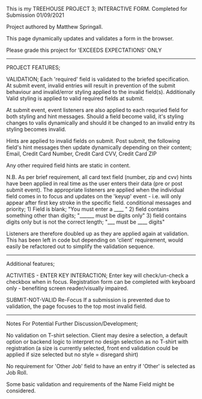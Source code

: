 This is my TREEHOUSE PROJECT 3; INTERACTIVE FORM.
Completed for Submission 01/09/2021

Project authored by Matthew Springall.

This page dynamically updates and validates a form in the browser.

Please grade this project for 'EXCEEDS EXPECTATIONS' ONLY

-----------------
PROJECT FEATURES;

VALIDATION;
Each 'required' field is validated to the briefed specification.
At submit event, invalid entries will result in prevention of the submit behaviour and invalid/error styling applied to the invalid field(s). Additionally Valid styling is applied to valid required fields at submit.

At submit event, event listeners are also applied to each requried field for both styling and hint messages. Should a field become valid, it's styling changes to valis dynamically and should it be changed to an invalid entry its styling becomes invalid.

Hints are applied to invalid fields on submit. Post submit, the following field's hint messages then update dynamically depending on their content;
    Email,
    Credit Card Number,
    Credit Card CVV,
    Credit Card ZIP

Any other required field hints are static in content.

N.B.
As per brief requirement, all card text field (number, zip and cvv) hints have been applied in real time as the user enters their data (pre or post submit event).
The appropriate listeners are applied when the individual field comes in to focus and updates on the 'keyup' event - i.e. will only appear after first key stroke in the specific field.
    conditional messages and priority;
        1) Field is blank; "You must enter a ____ "
        2) field contains something other than digits; "______ must be digits only"
        3) field contains digits only but is not the correct length; "___ must be ____ digits"

Listeners are therefore doubled up as they are applied again at validation. This has been left in code but depending on 'client' requirement, would easily be refactored out to simplify the validation sequence.

--------------------
Additional features;

ACTIVITIES - ENTER KEY INTERACTION;
Enter key will check/un-check a checkbox when in focus.
Registration form can be completed with keyboard only - benefiting screen reader/visually impaired.

SUBMIT-NOT-VALID Re-Focus
If a submission is prevented due to validation, the page focuses to the top most invalid field.

----------------------------------------
Notes For Potential Further Discussion/Development;

No validation on T-shirt selection.
Client may desire a selection, a default option or backend logic to interpret no design selection as no T-shirt with registration (a size is currently selected, front end validation could be applied if size selected but no style = disregard shirt)

No requirement for 'Other Job' field to have an entry if 'Other' is selected as Job Roll.

Some basic validation and requirements of the Name Field might be considered.
